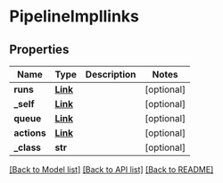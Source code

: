 # PipelineImpllinks

## Properties
Name | Type | Description | Notes
------------ | ------------- | ------------- | -------------
**runs** | [**Link**](Link.md) |  | [optional] 
**_self** | [**Link**](Link.md) |  | [optional] 
**queue** | [**Link**](Link.md) |  | [optional] 
**actions** | [**Link**](Link.md) |  | [optional] 
**_class** | **str** |  | [optional] 

[[Back to Model list]](../README.md#documentation-for-models) [[Back to API list]](../README.md#documentation-for-api-endpoints) [[Back to README]](../README.md)


